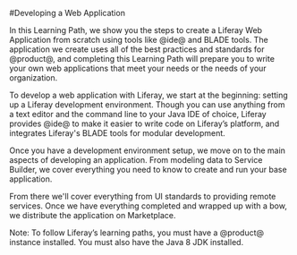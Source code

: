 #Developing a Web Application

In this Learning Path, we show you the steps to create a Liferay Web Application from scratch using tools like @ide@ and BLADE tools. The application we create uses all of the best practices and standards for @product@, and completing this Learning Path will prepare you to write your own web applications that meet your needs or the needs of your organization.

To develop a web application with Liferay, we start at the beginning: setting up a Liferay development environment. Though you can use anything from a text editor and the command line to your Java IDE of choice, Liferay provides @ide@ to make it easier to write code on Liferay’s platform, and integrates Liferay's BLADE tools for modular development.

Once you have a development environment setup, we move on to the main aspects of developing an application. From modeling data to Service Builder, we cover everything you need to know to create and run your base application.

From there we'll cover everything from UI standards to providing remote services. Once we have everything completed and wrapped up with a bow, we distribute the application on Marketplace.

Note: To follow Liferay’s learning paths, you must have a @product@ instance installed. You must also have the Java 8 JDK installed.
